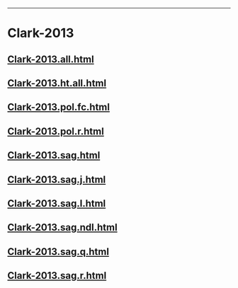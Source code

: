 
----

# Clark-2013


## [Clark-2013.all.html](Clark-2013.all.html)
## [Clark-2013.ht.all.html](Clark-2013.ht.all.html)
## [Clark-2013.pol.fc.html](Clark-2013.pol.fc.html)
## [Clark-2013.pol.r.html](Clark-2013.pol.r.html)
## [Clark-2013.sag.html](Clark-2013.sag.html)
## [Clark-2013.sag.j.html](Clark-2013.sag.j.html)
## [Clark-2013.sag.l.html](Clark-2013.sag.l.html)
## [Clark-2013.sag.ndl.html](Clark-2013.sag.ndl.html)
## [Clark-2013.sag.q.html](Clark-2013.sag.q.html)
## [Clark-2013.sag.r.html](Clark-2013.sag.r.html)
